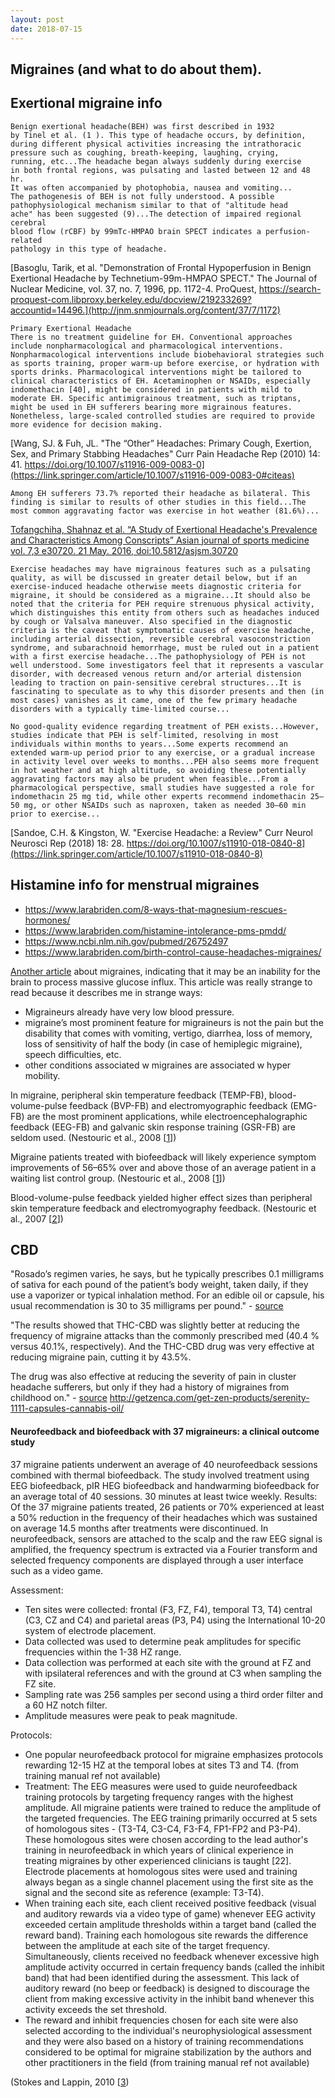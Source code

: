 ```yaml
---
layout: post
date: 2018-07-15
---
```


## Migraines (and what to do about them).

## Exertional migraine info
``` 
Benign exertional headache(BEH) was first described in 1932
by Tinel et al. (1 ). This type of headache occurs, by definition,
during different physical activities increasing the intrathoracic
pressure such as coughing, breath-keeping, laughing, crying,
running, etc...The headache began always suddenly during exercise 
in both frontal regions, was pulsating and lasted between 12 and 48 hr. 
It was often accompanied by photophobia, nausea and vomiting...
The pathogenesis of BEH is not fully understood. A possible
pathophysiological mechanism similar to that of "altitude head
ache" has been suggested (9)...The detection of impaired regional cerebral 
blood flow (rCBF) by 99mTc-HMPAO brain SPECT indicates a perfusion-related 
pathology in this type of headache.
```
[Basoglu, Tarik, et al. "Demonstration of Frontal Hypoperfusion in Benign Exertional Headache by Technetium-99m-HMPAO SPECT." The Journal of Nuclear Medicine, vol. 37, no. 7, 1996, pp. 1172-4. ProQuest, https://search-proquest-com.libproxy.berkeley.edu/docview/219233269?accountid=14496.](http://jnm.snmjournals.org/content/37/7/1172)

```
Primary Exertional Headache
There is no treatment guideline for EH. Conventional approaches include nonpharmacological and pharmacological interventions. Nonpharmacological interventions include biobehavioral strategies such as sports training, proper warm-up before exercise, or hydration with sports drinks. Pharmacological interventions might be tailored to clinical characteristics of EH. Acetaminophen or NSAIDs, especially indomethacin [40], might be considered in patients with mild to moderate EH. Specific antimigrainous treatment, such as triptans, might be used in EH sufferers bearing more migrainous features. Nonetheless, large-scaled controlled studies are required to provide more evidence for decision making.
```
[Wang, SJ. & Fuh, JL. "The “Other” Headaches: Primary Cough, Exertion, Sex, and Primary Stabbing Headaches" Curr Pain Headache Rep (2010) 14: 41. https://doi.org/10.1007/s11916-009-0083-0](https://link.springer.com/article/10.1007/s11916-009-0083-0#citeas)

```
Among EH sufferers 73.7% reported their headache as bilateral. This finding is similar to results of other studies in this field...The most common aggravating factor was exercise in hot weather (81.6%)...
```
[Tofangchiha, Shahnaz et al. “A Study of Exertional Headache's Prevalence and Characteristics Among Conscripts” Asian journal of sports medicine vol. 7,3 e30720. 21 May. 2016, doi:10.5812/asjsm.30720](https://www.ncbi.nlm.nih.gov/pmc/articles/PMC5098066/)

```
Exercise headaches may have migrainous features such as a pulsating quality, as will be discussed in greater detail below, but if an exercise-induced headache otherwise meets diagnostic criteria for migraine, it should be considered as a migraine...It should also be noted that the criteria for PEH require strenuous physical activity, which distinguishes this entity from others such as headaches induced by cough or Valsalva maneuver. Also specified in the diagnostic criteria is the caveat that symptomatic causes of exercise headache, including arterial dissection, reversible cerebral vasoconstriction syndrome, and subarachnoid hemorrhage, must be ruled out in a patient with a first exercise headache...The pathophysiology of PEH is not well understood. Some investigators feel that it represents a vascular disorder, with decreased venous return and/or arterial distension leading to traction on pain-sensitive cerebral structures...It is fascinating to speculate as to why this disorder presents and then (in most cases) vanishes as it came, one of the few primary headache disorders with a typically time-limited course...

No good-quality evidence regarding treatment of PEH exists...However, studies indicate that PEH is self-limited, resolving in most individuals within months to years...Some experts recommend an extended warm-up period prior to any exercise, or a gradual increase in activity level over weeks to months...PEH also seems more frequent in hot weather and at high altitude, so avoiding these potentially aggravating factors may also be prudent when feasible...From a pharmacological perspective, small studies have suggested a role for indomethacin 25 mg tid, while other experts recommend indomethacin 25–50 mg, or other NSAIDs such as naproxen, taken as needed 30–60 min prior to exercise...
```
[Sandoe, C.H. & Kingston, W. "Exercise Headache: a Review" Curr Neurol Neurosci Rep (2018) 18: 28. https://doi.org/10.1007/s11910-018-0840-8](https://link.springer.com/article/10.1007/s11910-018-0840-8)

## Histamine info for menstrual migraines

- https://www.larabriden.com/8-ways-that-magnesium-rescues-hormones/
- https://www.larabriden.com/histamine-intolerance-pms-pmdd/
- https://www.ncbi.nlm.nih.gov/pubmed/26752497
- https://www.larabriden.com/birth-control-cause-headaches-migraines/

[Another article](https://www.hormonesmatter.com/migraine-all-wrong/) about migraines, indicating that it may be an inability for the brain to process massive glucose influx. This article was really strange to read because it describes me in strange ways:
- Migraineurs already have very low blood pressure. 
- migraine’s most prominent feature for migraineurs is not the pain but the disability that comes with vomiting, vertigo, diarrhea, loss of memory, loss of sensitivity of half the body (in case of hemiplegic migraine), speech difficulties, etc.
- other conditions associated w migraines are associated w hyper mobility.

In migraine, peripheral skin temperature feedback (TEMP-FB), blood-volume-pulse feedback (BVP-FB) and electromyographic feedback (EMG-FB) are the most prominent applications, while electroencephalographic feedback (EEG-FB) and galvanic skin response training (GSR-FB) are seldom used. (Nestouric et al., 2008 [[1]])

Migraine patients treated with biofeedback will likely experience symptom improvements of 56–65% over and above those of an average patient in a waiting list control group. (Nestouric et al., 2008 [[1]])

Blood-volume-pulse feedback yielded higher effect sizes than peripheral skin temperature feedback and electromyography feedback. (Nestouric et al., 2007 [[2]])

## CBD
"Rosado’s regimen varies, he says, but he typically prescribes 0.1 milligrams of sativa for each pound of the patient’s body weight, taken daily, if they use a vaporizer or typical inhalation method. For an edible oil or capsule, his usual recommendation is 30 to 35 milligrams per pound." - [source](https://tonic.vice.com/en_us/article/j5a4by/everything-you-need-to-know-about-using-weed-for-headaches)

"The results showed that THC-CBD was slightly better at reducing the frequency of migraine attacks than the commonly prescribed med (40.4 % versus 40.1%, respectively). And the THC-CBD drug was very effective at reducing migraine pain, cutting it by 43.5%.

The drug was also effective at reducing the severity of pain in cluster headache sufferers, but only if they had a history of migraines from childhood on." - [source](https://www.forbes.com/sites/daviddisalvo/2017/06/29/marijuana-treats-migraine-pain-better-than-prescription-medication-study-finds/#3f8282d53700)
http://getzenca.com/get-zen-products/serenity-1111-capsules-cannabis-oil/

#### Neurofeedback and biofeedback with 37 migraineurs: a clinical outcome study

37 migraine patients underwent an average of 40 neurofeedback sessions combined with thermal biofeedback. The study involved treatment using EEG biofeedback, pIR HEG biofeedback and handwarming biofeedback for an average total of 40 sessions. 30 minutes at least twice weekly. Results: Of the 37 migraine patients treated, 26 patients or 70% experienced at least a 50% reduction in the frequency of their headaches which was sustained on average 14.5 months after treatments were discontinued. In neurofeedback, sensors are attached to the scalp and the raw EEG signal is amplified, the frequency spectrum is extracted via a Fourier transform and selected frequency components are displayed through a user interface such as a video game.

Assessment:
- Ten sites were collected: frontal (F3, FZ, F4), temporal T3, T4) central (C3, CZ and C4) and parietal areas (P3, P4) using the International 10-20 system of electrode placement.
- Data collected was used to determine peak amplitudes for specific frequencies within the 1-38 HZ range. 
- Data collection was performed at each site with the ground at FZ and with ipsilateral references and with the ground at C3 when sampling the FZ site. 
- Sampling rate was 256 samples per second using a third order filter and a 60 HZ notch filter. 
- Amplitude measures were peak to peak magnitude.

Protocols:
- One popular neurofeedback protocol for migraine emphasizes protocols rewarding 12-15 HZ at the temporal lobes at sites T3 and T4. (from training manual ref not available)
- Treatment: The EEG measures were used to guide neurofeedback training protocols by targeting frequency ranges with the highest amplitude. All migraine patients were trained to reduce the amplitude of the targeted frequencies. The EEG training primarily occurred at 5 sets of homologous sites - (T3-T4, C3-C4, F3-F4, FP1-FP2 and P3-P4). These homologous sites were chosen according to the lead author's training in neurofeedback in which years of clinical experience in treating migraines by other experienced clinicians is taught [22]. Electrode placements at homologous sites were used and training always began as a single channel placement using the first site as the signal and the second site as reference (example: T3-T4).
- When training each site, each client received positive feedback (visual and auditory rewards via a video type of game) whenever EEG activity exceeded certain amplitude thresholds within a target band (called the reward band). Training each homologous site rewards the difference between the amplitude at each site of the target frequency. Simultaneously, clients received no feedback whenever excessive high amplitude activity occurred in certain frequency bands (called the inhibit band) that had been identified during the assessment. This lack of auditory reward (no beep or feedback) is designed to discourage the client from making excessive activity in the inhibit band whenever this activity exceeds the set threshold.
- The reward and inhibit frequencies chosen for each site were also selected according to the individual's neurophysiological assessment and they were also based on a history of training recommendations considered to be optimal for migraine stabilization by the authors and other practitioners in the field (from training manual ref not available)

(Stokes and Lappin, 2010 [[3])


[1]:https://link.springer.com/article/10.1007/s10484-008-9060-3
[2]:https://www.ncbi.nlm.nih.gov/pubmed/17084028
[3]:https://behavioralandbrainfunctions.biomedcentral.com/articles/10.1186/1744-9081-6-9
